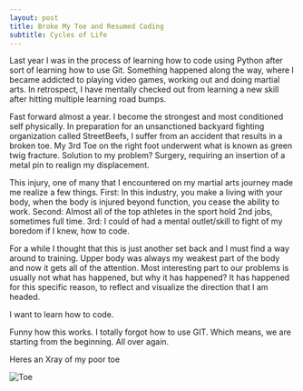 ```yaml
---
layout: post
title: Broke My Toe and Resumed Coding
subtitle: Cycles of Life
---
```


  Last year I was in the process of learning how to code using Python after sort of learning how to use Git.
  Something happened along the way, where I became addicted to playing video games, working out and doing martial arts.
  In retrospect, I have mentally checked out from learning a new skill after hitting multiple learning road bumps.

  Fast forward almost a year. I become the strongest and most conditioned self physically. In preparation for an unsanctioned backyard fighting organization
  called StreetBeefs, I suffer from an accident that results in a broken toe. My 3rd Toe on the right foot underwent what is known as green twig fracture. Solution to my problem? Surgery, requiring an insertion of a metal pin to realign my displacement.

  This injury, one of many that I encountered on my martial arts journey made me realize a few things. First: In this industry, you make a living with your body, when the body is injured beyond function, you cease the ability to work. Second: Almost all of the top athletes in the sport hold 2nd jobs, sometimes full time. 3rd: I could of had a mental outlet/skill to fight of my boredom if I knew, how to code.

  For a while I thought that this is just another set back and I must find a way around to training. Upper body was always my weakest part of the body and now it gets all of the attention. Most interesting part to our problems is usually not what has happened, but why it has happened? It has happened for this specific reason, to reflect and visualize the direction that I am headed.

  I want to learn how to code.

  Funny how this works. I totally forgot how to use GIT. Which means, we are starting from the beginning. All over again.

  Heres an Xray of my poor toe

  ![Toe](https://i.imgur.com/53jD8in.jpeg)
